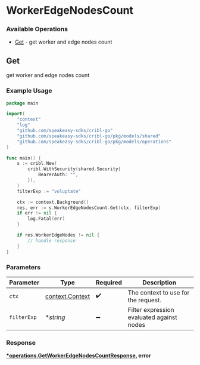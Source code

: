 # WorkerEdgeNodesCount

### Available Operations

* [Get](#get) - get worker and edge nodes count

## Get

get worker and edge nodes count

### Example Usage

```go
package main

import(
	"context"
	"log"
	"github.com/speakeasy-sdks/cribl-go"
	"github.com/speakeasy-sdks/cribl-go/pkg/models/shared"
	"github.com/speakeasy-sdks/cribl-go/pkg/models/operations"
)

func main() {
    s := cribl.New(
        cribl.WithSecurity(shared.Security{
            BearerAuth: "",
        }),
    )
    filterExp := "voluptate"

    ctx := context.Background()
    res, err := s.WorkerEdgeNodesCount.Get(ctx, filterExp)
    if err != nil {
        log.Fatal(err)
    }

    if res.WorkerEdgeNodes != nil {
        // handle response
    }
}
```

### Parameters

| Parameter                                             | Type                                                  | Required                                              | Description                                           |
| ----------------------------------------------------- | ----------------------------------------------------- | ----------------------------------------------------- | ----------------------------------------------------- |
| `ctx`                                                 | [context.Context](https://pkg.go.dev/context#Context) | :heavy_check_mark:                                    | The context to use for the request.                   |
| `filterExp`                                           | **string*                                             | :heavy_minus_sign:                                    | Filter expression evaluated against nodes             |


### Response

**[*operations.GetWorkerEdgeNodesCountResponse](../../models/operations/getworkeredgenodescountresponse.md), error**

